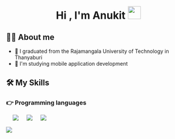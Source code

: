 <h1 align="center">Hi , I'm Anukit <img src="https://media.giphy.com/media/hvRJCLFzcasrR4ia7z/giphy.gif" width="35"></h1>

## :sassy_man:  About me
- :school: I graduated from the Rajamangala University of Technology in Thanyaburi
- 🌱 I'm studying mobile application development

## 🛠️ My Skills

### 👉 Programming languages
<p align="left"> 
  &emsp;
  <img src="https://cdn.jsdelivr.net/gh/devicons/devicon/icons/dart/dart-original.svg" />
  &emsp;
  <img src="https://cdn.jsdelivr.net/gh/devicons/devicon/icons/javascript/javascript-original.svg" />
  &emsp;
  <img src="https://cdn.jsdelivr.net/gh/devicons/devicon/icons/java/java-original.svg" />
</p>
<img src="https://github-readme-stats.vercel.app/api?username=zluvsand&show_icons=true&theme=dark"/>
